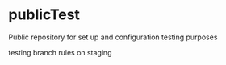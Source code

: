 # publicTest
Public repository for set up and configuration testing purposes

testing branch rules on staging